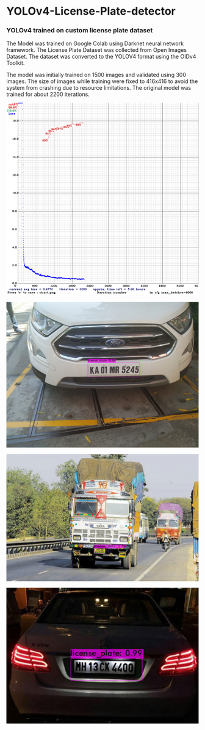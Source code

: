 # YOLOv4-License-Plate-detector
### YOLOv4 trained on custom license plate dataset
The Model was trained on Google Colab using Darknet neural network framework.
The License Plate Dataset was collected from Open Images Dataset.
The dataset was converted to the YOLOV4 format using the OIDv4 Toolkit.

The model was initially trained on 1500 images and validated using 300 images.
The size of images while training were fixed to 416x416 to avoid the system from crashing due to resource limitations.
The original model was trained for about 2200 iterations.


<p align="center"><img src="https://github.com/RajAayush1/YOLOv4-License-Plate-detector/blob/main/chart.png" width="600" /></p>

<p align="center"><img src="https://github.com/RajAayush1/YOLOv4-License-Plate-detector/blob/main/images/Detection2.png" width="600" /></p>

<p align="center"><img src="https://github.com/RajAayush1/YOLOv4-License-Plate-detector/blob/main/images/detection3.png" width="600" /></p>

<p align="center"><img src="https://github.com/RajAayush1/YOLOv4-License-Plate-detector/blob/main/images/Detection1.png" width="600" /></p>
